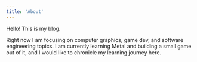 ```yaml
---
title: 'About'
---
```


Hello! This is my blog.

Right now I am focusing on computer graphics, game dev, and software engineering topics. I am currently learning Metal and building a small game out of it, and I would like to chronicle my learning journey here.
